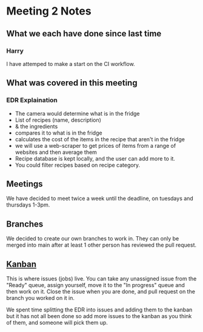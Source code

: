 # Meeting 2 Notes
## What we each have done since last time
### Harry
I have attemped to make a start on the CI workflow.
## What was covered in this meeting
### EDR Explaination
* The camera would determine what is in the fridge
* List of recipes (name, description)
* & the ingredients
* compares it to what is in the fridge
* calculates the cost of the items in the recipe that aren't in the fridge
* we will use a web-scraper to get prices of items from a range of websites and then average them
* Recipe database is kept locally, and the user can add more to it.
* You could filter recipes based on recipe category.
## Meetings
We have decided to meet twice a week until the deadline, on tuesdays and thursdays 1-3pm.
## Branches
We decided to create our own branches to work in. They can only be merged into main after at least 1 other person has reviewed the pull request.
## [Kanban](https://github.com/users/harryz8/projects/1/views/1)
This is where issues (jobs) live. You can take any unassigned issue from the "Ready" queue, assign yourself, move it to the "In progress" queue and then work on it. Close the issue when you are done, and pull request on the branch you worked on it in.

We spent time splitting the EDR into issues and adding them to the kanban but it has not all been done so add more issues to the kanban as you think of them, and someone will pick them up.
